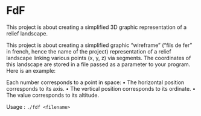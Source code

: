 # FdF

This project is about creating a simplified 3D graphic representation of a relief landscape.


This project is about creating a simplified graphic “wireframe” (“fils de fer” in french, hence the name of the project) representation of a relief landscape linking various points (x, y, z) via segments. The coordinates of this landscape are stored in a file passed as a parameter to your program. Here is an example:

Each number corresponds to a point in space:
• The horizontal position corresponds to its axis. • The vertical position corresponds to its ordinate. • The value corresponds to its altitude.


Usage : 
`./fdf <filename>`
